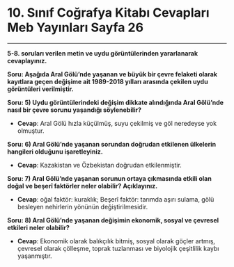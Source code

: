 # 10. Sınıf Coğrafya Kitabı Cevapları Meb Yayınları Sayfa 26

---

**5-8. soruları verilen metin ve uydu görüntülerinden yararlanarak cevaplayınız.**

**Soru: Aşağıda Aral Gölü’nde yaşanan ve büyük bir çevre felaketi olarak kayıtlara geçen değişime ait 1989-2018 yılları arasında çekilen uydu görüntüleri verilmiştir.**

**Soru: 5) Uydu görüntülerindeki değişim dikkate alındığında Aral Gölü’nde nasıl bir çevre sorunu yaşandığı söylenebilir?**

-   **Cevap**: Aral Gölü hızla küçülmüş, suyu çekilmiş ve göl neredeyse yok olmuştur.

**Soru: 6) Aral Gölü’nde yaşanan sorundan doğrudan etkilenen ülkelerin hangileri olduğunu işaretleyiniz.**

-   **Cevap**: Kazakistan ve Özbekistan doğrudan etkilenmiştir.

**Soru: 7) Aral Gölü’nde yaşanan sorunun ortaya çıkmasında etkili olan doğal ve beşerî faktörler neler olabilir? Açıklayınız.**

-   **Cevap**: oğal faktör: kuraklık; Beşerî faktör: tarımda aşırı sulama, gölü besleyen nehirlerin yönünün değiştirilmesidir.

**Soru: 8) Aral Gölü’nde yaşanan değişimin ekonomik, sosyal ve çevresel etkileri neler olabilir?**

-   **Cevap**: Ekonomik olarak balıkçılık bitmiş, sosyal olarak göçler artmış, çevresel olarak çölleşme, toprak tuzlanması ve biyolojik çeşitlilik kaybı yaşanmıştır.